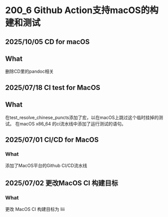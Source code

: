 # 200_6 Github Action支持macOS的构建和测试

## 2025/10/05 CD for macOS
## What
删除CD里的pandoc相关

## 2025/07/18 CI test for MacOS
## What
在test_resolve_chinese_puncts添加了宏，以在macOS上跳过这个临时挂掉的测试。
在macOS x86_64 的ci流水线中添加了运行测试的语句。

## 2025/07/01 CI/CD for MacOS
### What
添加了MacOS平台的Github CI/CD流水线

## 2025/07/02 更改MacOS CI 构建目标
### What
更改 MacOS CI 构建目标为 liii
